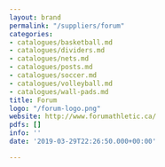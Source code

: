 ```yaml
---
layout: brand
permalink: "/suppliers/forum"
categories:
- catalogues/basketball.md
- catalogues/dividers.md
- catalogues/nets.md
- catalogues/posts.md
- catalogues/soccer.md
- catalogues/volleyball.md
- catalogues/wall-pads.md
title: Forum
logo: "/forum-logo.png"
website: http://www.forumathletic.ca/
pdfs: []
info: ''
date: '2019-03-29T22:26:50.000+00:00'

---
```

